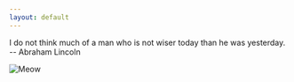 ```yaml
---
layout: default
---
```

I do not think much of a man who is not wiser today than he was yesterday.  
-- Abraham Lincoln

![Meow](http://placekitten.com/g/200/150)